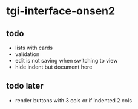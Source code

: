 # tgi-interface-onsen2

todo
---
- lists with cards
- validation
- edit is not saving when switching to view
- hide indent but document here

todo later
---
- render buttons with 3 cols or if indented 2 cols
